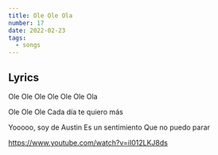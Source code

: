 ```yaml
---
title: Ole Ole Ola
number: 17
date: 2022-02-23
tags:
  - songs
---
```


## Lyrics

Ole Ole Ole
Ole Ole Ole Ola

Ole Ole Ole
Cada día te quiero más

Yooooo, soy de Austin
Es un sentimiento
Que no puedo parar

https://www.youtube.com/watch?v=iI012LKJ8ds
